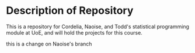 # Description of Repository


This is a repository for Cordelia, Naoise, and Todd's statistical programming module at UoE, and will hold the projects for this course.


this is a change on Naoise's branch